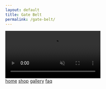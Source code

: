 ```yaml
---
layout: default
title: Gate Belt
permalink: /gate-belt/
---
```

<!-- nav links -->
<div class="nav-container">
    <!-- gif header -->
    <div class="header-logo">
        <video class="header-img" autoplay loop muted>
            <source src="../images/rotating-logo.mp4" type="video/mp4">
            <!-- webp here? -->
            Your browser does not support the video tag.
        </video> 
    </div>
    <div class="nav-links">
        <a class="nav-link" href="{{ site.baseurl }}/">home</a>
        <a class="nav-link active" href="{{ site.baseurl }}/shop">shop</a>
        <a class="nav-link" href="{{ site.baseurl }}/gallery">gallery</a>
        <a class="nav-link" href="{{ site.baseurl }}/faq">faq</a>
    </div>
</div>
<div class="product-container">
<div id='product-component-1664556237457'></div>
<script type="text/javascript">
/*<![CDATA[*/
(function () {
  var scriptURL = 'https://sdks.shopifycdn.com/buy-button/latest/buy-button-storefront.min.js';
  if (window.ShopifyBuy) {
    if (window.ShopifyBuy.UI) {
      ShopifyBuyInit();
    } else {
      loadScript();
    }
  } else {
    loadScript();
  }
  function loadScript() {
    var script = document.createElement('script');
    script.async = true;
    script.src = scriptURL;
    (document.getElementsByTagName('head')[0] || document.getElementsByTagName('body')[0]).appendChild(script);
    script.onload = ShopifyBuyInit;
  }
  function ShopifyBuyInit() {
    var client = ShopifyBuy.buildClient({
      domain: 'nvrscape.myshopify.com',
      storefrontAccessToken: '2163d5c494928e7d00b569736352d75e',
    });
    ShopifyBuy.UI.onReady(client).then(function (ui) {
      ui.createComponent('product', {
        id: '7790754398454',
        node: document.getElementById('product-component-1664556237457'),
        moneyFormat: '%24%7B%7Bamount%7D%7D',
        options: {
  "product": {
    "styles": {
      "product": {
        "@media (min-width: 601px)": {
          "max-width": "100%",
          "margin-left": "0",
          "margin-bottom": "50px"
        },
        "text-align": "left"
      },
      "title": {
        "font-size": "26px"
      },
      "button": {
        "font-family": "Lato, sans-serif",
        ":hover": {
          "background-color": "#181414"
        },
        "background-color": "#0e0c0c",
        ":focus": {
          "background-color": "#181414"
        },
        "border-radius": "0px",
        "padding-left": "138px",
        "padding-right": "138px"
      },
      "price": {
        "font-size": "18px"
      },
      "compareAt": {
        "font-size": "15.299999999999999px"
      },
      "unitPrice": {
        "font-size": "15.299999999999999px"
      }
    },
    "layout": "horizontal",
    "contents": {
      "img": false,
      "imgWithCarousel": true,
      "description": true
    },
    "width": "100%",
    "text": {
      "button": "Add to cart"
    },
    "googleFonts": [
      "Lato"
    ]
  },
  "productSet": {
    "styles": {
      "products": {
        "@media (min-width: 601px)": {
          "margin-left": "-20px"
        }
      }
    }
  },
  "modalProduct": {
    "contents": {
      "img": false,
      "imgWithCarousel": true,
      "button": false,
      "buttonWithQuantity": true
    },
    "styles": {
      "product": {
        "@media (min-width: 601px)": {
          "max-width": "100%",
          "margin-left": "0px",
          "margin-bottom": "0px"
        }
      },
      "button": {
        "font-family": "Lato, sans-serif",
        ":hover": {
          "background-color": "#181414"
        },
        "background-color": "#0e0c0c",
        ":focus": {
          "background-color": "#181414"
        },
        "border-radius": "0px",
        "padding-left": "138px",
        "padding-right": "138px"
      },
      "title": {
        "font-family": "Helvetica Neue, sans-serif",
        "font-weight": "bold",
        "font-size": "26px",
        "color": "#4c4c4c"
      },
      "price": {
        "font-family": "Helvetica Neue, sans-serif",
        "font-weight": "normal",
        "font-size": "18px",
        "color": "#4c4c4c"
      },
      "compareAt": {
        "font-family": "Helvetica Neue, sans-serif",
        "font-weight": "normal",
        "font-size": "15.299999999999999px",
        "color": "#4c4c4c"
      },
      "unitPrice": {
        "font-family": "Helvetica Neue, sans-serif",
        "font-weight": "normal",
        "font-size": "15.299999999999999px",
        "color": "#4c4c4c"
      }
    },
    "googleFonts": [
      "Lato"
    ],
    "text": {
      "button": "Add to cart"
    }
  },
  "option": {},
  "cart": {
    "styles": {
      "button": {
        "font-family": "Lato, sans-serif",
        ":hover": {
          "background-color": "#181414"
        },
        "background-color": "#0e0c0c",
        ":focus": {
          "background-color": "#181414"
        },
        "border-radius": "0px"
      }
    },
    "text": {
      "total": "Subtotal",
      "button": "Checkout"
    },
    "popup": false,
    "googleFonts": [
      "Lato"
    ]
  },
  "toggle": {
    "styles": {
      "toggle": {
        "font-family": "Lato, sans-serif",
        "background-color": "#0e0c0c",
        ":hover": {
          "background-color": "#181414"
        },
        ":focus": {
          "background-color": "#181414"
        }
      }
    },
    "googleFonts": [
      "Lato"
    ]
  }
},
      });
    });
  }
})();
/*]]>*/
</script>